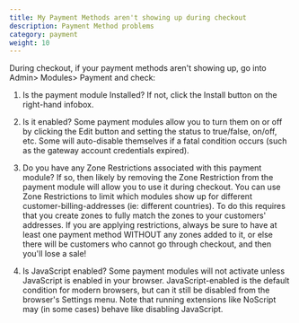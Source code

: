 ```yaml
---
title: My Payment Methods aren't showing up during checkout
description: Payment Method problems 
category: payment
weight: 10
---
```



During checkout, if your payment methods aren't showing up, go into Admin> Modules> Payment and check:

1. Is the payment module Installed? If not, click the Install button on the right-hand infobox.

2. Is it enabled? Some payment modules allow you to turn them on or off by clicking the Edit button and setting the status to true/false, on/off, etc. Some will auto-disable themselves if a fatal condition occurs (such as the gateway account credentials expired).

3. Do you have any Zone Restrictions associated with this payment module? If so, then likely by removing the Zone Restriction from the payment module will allow you to use it during checkout.
    You can use Zone Restrictions to limit which modules show up for different customer-billing-addresses (ie: different countries). To do this requires that you create zones to fully match the zones to your customers' addresses. If you are applying restrictions, always be sure to have at least one payment method WITHOUT any zones added to it, or else there will be customers who cannot go through checkout, and then you'll lose a sale!

4. Is JavaScript enabled?  Some payment modules will not activate unless JavaScript is enabled in your browser.   JavaScript-enabled is the default condition for modern browsers, but can it still be disabled from the browser's Settings menu.  Note that running extensions like NoScript may (in some cases) behave like disabling JavaScript. 


